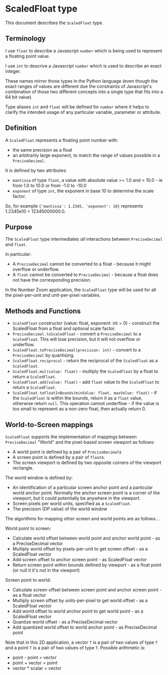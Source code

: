 # ScaledFloat type

This document describes the `ScaledFloat` type.

## Terminology

I use `float` to describe a Javascript `number` which is
being used to represent a floating point value.

I use `int` to descrive a Javascript `number` which is
used to describe an exact integer.

These names mirror those types in the Python language
(even though the exact ranges of values are different
due the constraints of Javascript's combination of those
two different concepts into a single type that fits into
a 64 bit value).

Type aliases `int` and `float` will be defined for `number`
where it helps to clarify the intended usage of any particular
variable, parameter or attribute.

## Definition

A `ScaledFloat` represents a floating point number with:

* the same precision as a float
* an arbitrarily large exponent, to match 
  the range of values possible in a `PreciseDecimal`.
  
It is defined by two attributes:

* `mantissa` of type `float`, a value with absolute value >= 1.0
  and < 10.0 - ie from 1.0 to 10.0 or from -1.0 to -10.0
* `exponent` of type `int`, the exponent in base 10 to determine
  the scale factor.
  
So, for example `{'mantissa': 1.2345, 'exponent': 10}` represents 1.2345e10 = 12345000000.0.

## Purpose

The `ScaledFloat` type intermediates *all* interactions between `PreciseDecimal` and `float`.

In particular:

* A `PreciseDecimal` cannot be converted to a float - because it might overflow or underflow.
* A `float` cannot be converted to `PreciseDecimal` - because a float does not have the
  corresponding precision.
  
In the Number Zoom application, the `ScaledFloat` type will be used for all the pixel-per-unit and
unit-per-pixel variables.
  
## Methods and Functions

* `ScaledFloat` constructor (value: float, exponent: int = 0) - construct the ScaledFloat from a float
   and optional scale factor.
* `PreciseDecimal.toScaledFloat` - convert a `PreciseDecimal` to a `ScaledFloat`. This will lose
  precision, but it will not overflow or underflow.
* `ScaledFloat.toPreciseDecimal(precision: int)` - convert to a `PreciseDecimal` by quantising.
* `ScaledFloat.reciprocal` - return the reciprocal of the `ScaledFloat` as a `ScaledFloat`.
* `ScaledFloat.mul(value: float)` - multiply the `ScaledFloat` by a float to return a `ScaledFloat`.
* `ScaledFloat.add(value: float)` - add `float` value to the `ScaledFloat` to return a `ScaledFloat`.
* `ScaledFloat.toFloatInBounds(minValue: float, maxValue: float)` - if the `ScaledFloat` is within
   the bounds, return it as a `float` value, otherwise return `null`. This operation cannot underflow - 
   if the value is too small to represent as a non-zero float, then actually return 0.

## World-to-Screen mappings

`ScaledFloat` supports the implementation of mappings between `PreciseDecimal` "World" and the pixel-based
screen viewport as follows:

* A world point is defined by a pair of `PreciseDecimal`s
* A screen point is defined by a pair of `float`s.
* The screen viewport is defined by two opposite corners of the viewport rectangle.

The world window is defined by:

* An identification of a particular screen anchor point and a particular world anchor point. Normally the anchor
  screen point is a corner of the viewport, but it could potentially be anywhere in the viewport.
* Screen pixels per world units, specified as a `ScaledFloat`.
* The precision (DP value) of the world window

The algorithms for mapping other screen and world points are as follows...

World point to screen:

* Calculate world offset between world point and anchor world point - as a PreciseDecimal vector
* Multiply world offset by pixels-per-unit to get screen offset - as a ScaledFloat vector
* Add screen offset to anchor screen point -  as ScaledFloat vector
* Return screen point within bounds defined by viewport - as a float point (or null it it's not in the viewport)

Screen point to world:

* Calculate screen offset between screen point and anchor screen point - as a float vector
* Multiply screen offset by units-per-pixel to get world offset - as a ScaledFloat vector
* Add world offset to world anchor point to get world point - as a ScaledFloat vector
* Quantize world offset - as a PreciseDecimal vector
* Add quantized world offset to world anchor point - as PreciseDecimal point

Note that in this 2D application, a vector `T` is a pair of two values of type `T` 
and a point `T` is a pair of two values of type `T`. Possible arithmetic is:

* point - point = vector
* point + vector = point
* vector * scalar = vector
